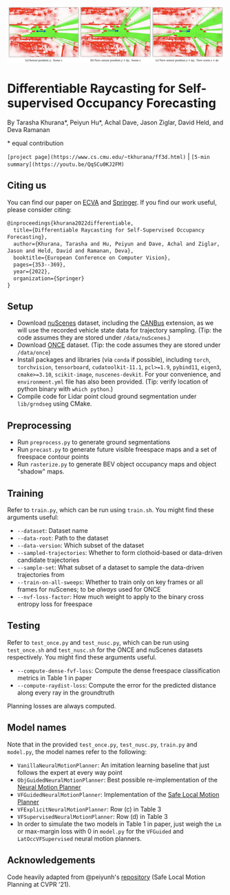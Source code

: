 ![Teaser](images/teaser.png)

# Differentiable Raycasting for Self-supervised Occupancy Forecasting
By Tarasha Khurana\*, Peiyun Hu\*, Achal Dave, Jason Ziglar, David Held, and Deva Ramanan

\* equal contribution

`[project page](https://www.cs.cmu.edu/~tkhurana/ff3d.html)` | `[5-min summary](https://youtu.be/QqSCu0KJ2FM)`

## Citing us
You can find our paper on [ECVA](https://www.ecva.net/papers/eccv_2022/papers_ECCV/html/1105_ECCV_2022_paper.php) and [Springer](https://link.springer.com/chapter/10.1007/978-3-031-19839-7_21). If you find our work useful, please consider citing:
```
@inproceedings{khurana2022differentiable,
  title={Differentiable Raycasting for Self-Supervised Occupancy Forecasting},
  author={Khurana, Tarasha and Hu, Peiyun and Dave, Achal and Ziglar, Jason and Held, David and Ramanan, Deva},
  booktitle={European Conference on Computer Vision},
  pages={353--369},
  year={2022},
  organization={Springer}
}
```

## Setup
- Download [nuScenes](https://www.nuscenes.org/nuscenes) dataset, including the [CANBus](https://github.com/nutonomy/nuscenes-devkit/blob/master/python-sdk/nuscenes/can_bus/README.md) extension, as we will use the recorded vehicle state data for trajectory sampling. (Tip: the code assumes they are stored under `/data/nuScenes`.)
- Download [ONCE](https://once-for-auto-driving.github.io/download.html) dataset. (Tip: the code assumes they are stored under `/data/once`)
- Install packages and libraries (via `conda` if possible), including `torch`, `torchvision`, `tensorboard`, `cudatoolkit-11.1`, `pcl>=1.9`, `pybind11`, `eigen3`, `cmake>=3.10`, `scikit-image`, `nuscenes-devkit`. For your convenience, and `environment.yml` file has also been provided. (Tip: verify location of python binary with `which python`.)
- Compile code for Lidar point cloud ground segmentation under `lib/grndseg` using CMake.

## Preprocessing
- Run `preprocess.py` to generate ground segmentations
- Run `precast.py` to generate future visible freespace maps and a set of freespace contour points
- Run `rasterize.py` to generate BEV object occupancy maps and object "shadow" maps.

## Training
Refer to `train.py`, which can be run using `train.sh`. You might find these arguments useful:
- `--dataset`: Dataset name
- `--data-root`: Path to the dataset
- `--data-version`: Which subset of the dataset
- `--sampled-trajectories`: Whether to form clothoid-based or data-driven candidate trajectories
- `--sample-set`: What subset of a dataset to sample the data-driven trajectories from
- `--train-on-all-sweeps`: Whether to train only on key frames or all frames for nuScenes; to be _always_ used for ONCE
- `--nvf-loss-factor`: How much weight to apply to the binary cross entropy loss for freespace

## Testing
Refer to `test_once.py` and `test_nusc.py`, which can be run using `test_once.sh` and `test_nusc.sh` for the ONCE and nuScenes datasets respectively. You might find these arguments useful.
- `--compute-dense-fvf-loss`: Compute the dense freespace classification metrics in Table 1 in paper
- `--compute-raydist-loss`: Compute the error for the predicted distance along every ray in the groundtruth

Planning losses are always computed.

## Model names
Note that in the provided `test_once.py`, `test_nusc.py`, `train.py` and `model.py`, the model names refer to the following:
- `VanillaNeuralMotionPlanner`: An imitation learning baseline that just follows the expert at every way point
- `ObjGuidedNeuralMotionPlanner`: Best possible re-implementation of the [Neural Motion Planner](https://arxiv.org/abs/2101.06679)
- `VFGuidedNeuralMotionPlanner`: Implementation of the [Safe Local Motion Planner](https://openaccess.thecvf.com/content/CVPR2021/papers/Hu_Safe_Local_Motion_Planning_With_Self-Supervised_Freespace_Forecasting_CVPR_2021_paper.pdf)
- `VFExplicitNeuralMotionPlanner`: Row (c) in Table 3
- `VFSupervisedNeuralMotionPlanner`: Row (d) in Table 3
- In order to simulate the two models in Table 1 in paper, just weigh the `Lm` or max-margin loss with 0 in `model.py` for the `VFGuided` and `LatOccVFSupervised` neural motion planners.

## Acknowledgements
Code heavily adapted from @peiyunh's [repository](https://github.com/peiyunh/ff) (Safe Local Motion Planning at CVPR '21).
